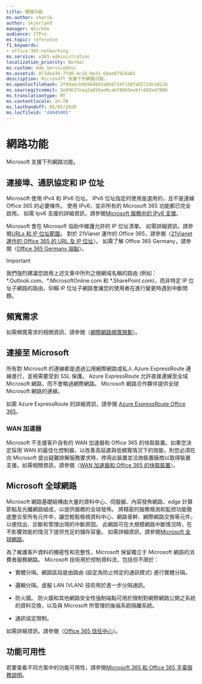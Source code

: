 ```yaml
---
title: 網路功能
ms.author: sharik
author: skjerland
manager: mnirkhe
audience: ITPro
ms.topic: reference
f1_keywords:
- office-365-networking
ms.service: o365-administration
localization_priority: Normal
ms.custom: Adm_ServiceDesc
ms.assetid: 073dea34-7fd8-4c1d-9a31-6bee87924a81
description: Microsoft 支援下列網路功能。
ms.openlocfilehash: 2f0daecb96564043a6bd734f158fad272dc1812b
ms.sourcegitcommit: 2e85637eaa2a856ae0cabf8665eebfc602ed7006
ms.translationtype: MT
ms.contentlocale: zh-TW
ms.lasthandoff: 05/05/2020
ms.locfileid: "44045005"
---
```

# <a name="networking"></a>網路功能

Microsoft 支援下列網路功能。
  
## <a name="ports-protocols-and-ip-addresses"></a>連接埠、通訊協定和 IP 位址

Microsoft 使用 IPv4 和 IPv6 位址。 IPv6 位址指定的使用是選用的，且不是連線 Office 365 的必要條件。 使用 IPv6，並非所有的 Microsoft 365 功能都已完全啟用。 如需 Ipv6 支援的詳細資訊，請參閱[Microsoft 服務中的 IPv6 支援](https://docs.microsoft.com/office365/enterprise/ipv6-support)。
  
Microsoft 會在 Microsoft 協助中維護允許的 IP 位址清單。 如需詳細資訊，請參閱[URLs 和 IP 位址範圍](https://docs.microsoft.com/office365/enterprise/urls-and-ip-address-ranges)。 對於 21Vianet 運作的 Office 365，請參閱〈[21Vianet 運作的 Office 365 的 URL 及 IP 位址](https://docs.microsoft.com/office365/enterprise/managing-office-365-endpoints)〉。 如需了解 Office 365 Germany，請參閱〈[Office 365 Germany 端點](https://support.office.com/article/Office-365-Germany-endpoints-8a113a50-0071-4155-bb8e-eba5a8dbd4c8)〉。
  
> [!IMPORTANT]
> 我們強烈建議您啟用上述文章中所列之根網域名稱的路由 (例如：\*.Outlook.com、\*.MicrosoftOnline.com 和 \*.SharePoint.com)，而非特定 IP 位址子網路的路由。仰賴 IP 位址子網路會讓您的使用者在進行變更時遇到中斷問題。 
  
## <a name="bandwidth-requirements"></a>頻寬需求

如需頻寬需求的相關資訊，請參閱〈[網際網路頻寬規劃](https://docs.microsoft.com/office365/enterprise/network-planning-and-performance)〉。
  
## <a name="connecting-to-microsoft"></a>連接至 Microsoft

所有對 Microsoft 的連線都是透過公用網際網路或私人 Azure ExpressRoute 連線進行，並視需要受到 SSL 保護。 Azure ExpressRoute 允許直接連線至全域 Microsoft 網路，而不會略過網際網路。 Microsoft 網路合作夥伴提供全球 Microsoft 網路的連線。
  
如需 Azure ExpressRoute 的詳細資訊，請參閱 [Azure ExpressRoute Office 365](https://aka.ms/expressrouteoffice365)。
  
### <a name="wan-accelerators"></a>WAN 加速器

Microsoft 不支援客戶自有的 WAN 加速器和 Office 365 的快取裝置。如果您決定採用 WAN 的最佳化控制器，以改善高延遲與低頻寬情況下的效能，則您必須在向 Microsoft 提出疑難排解服務要求時，停用此裝置並洽詢裝置廠商以取得裝置支援。如需相關資訊，請參閱〈[WAN 加速器和 Office 365 的快取裝置](https://support.microsoft.com/help/2690045/using-third-party-network-devices-or-solutions-with-office-365)〉。
  
## <a name="the-global-microsoft-network"></a>Microsoft 全球網路

Microsoft 網路基礎結構由大量的資料中心、伺服器、內容發佈網路、edge 計算節點及光纖網路組成，以提供服務的全球發佈。 將精密的服務檢測和監控功能徹底整合至所有元件中，讓您輕鬆檢視資料中心、網路骨幹、網際網路交換等元件，以便找出、診斷和管理出現的中斷原因。 此網路可在大規模網路中斷情況時，在不影響效能的情況下提供充足的儲存容量。 如需詳細資訊，請參閱[Microsoft 全球網路](https://docs.microsoft.com/azure/networking/microsoft-global-network)。 
  
為了維護客戶資料的機密性和完整性，Microsoft 保留獨立于 Microsoft 網路的消費者服務網路。 Microsoft 技術用於控制資料流，包括但不限於：
  
- 實體分隔。網路區段是由路由 (設定為防止特定的通訊模式) 進行實體分隔。
    
- 邏輯分隔。虛擬 LAN (VLAN) 技術用於進一步分隔通訊。
    
- 防火牆。 防火牆和其他網路安全性強制端點可用於限制對網際網路公開之系統的資料交換，以及與 Microsoft 所管理的後端系統隔離系統。 
    
- 通訊協定限制。
    
如需詳細資訊，請參閱〈[Office 365 信任中心](https://www.microsoft.com/trust-center)〉。 
  
## <a name="feature-availability"></a>功能可用性

若要查看不同方案中的功能可用性，請參閱[Microsoft 365 和 Office 365 平臺服務說明](office-365-platform-service-description.md)。
  

